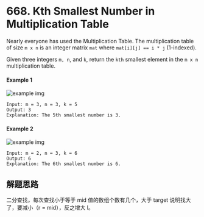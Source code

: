 # 668. Kth Smallest Number in Multiplication Table

Nearly everyone has used the Multiplication Table. The multiplication table of size `m x n` is an integer matrix `mat` where `mat[i][j] == i * j` (1-indexed).

Given three integers `m, n`, and `k`, return the `kth` smallest element in the `m x n` multiplication table.

#### Example 1

![example img](https://assets.leetcode.com/uploads/2021/05/02/multtable1-grid.jpg)

```
Input: m = 3, n = 3, k = 5
Output: 3
Explanation: The 5th smallest number is 3.
```

#### Example 2

![example img](https://assets.leetcode.com/uploads/2021/05/02/multtable2-grid.jpg)

```
Input: m = 2, n = 3, k = 6
Output: 6
Explanation: The 6th smallest number is 6.
```

## 解题思路

二分查找，每次查找小于等于 mid 值的数组个数有几个，大于 target 说明找大了，要减小（r = mid），反之增大 l。
